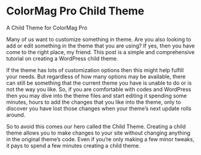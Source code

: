 # ColorMag Pro Child Theme
A  Child Theme for ColorMag Pro

Many of us want to customize something in theme. Are you also looking to add or edit something in the theme that you are using? If yes, then you have come to the right place, my friend. This post is a simple and comprehensive tutorial on creating a WordPress child theme.

If the theme has lots of customization options then this might help fulfill your needs. But regardless of how many options may be available, there can still be something that the current theme you have is unable to do or is not the way you like. So, if you are comfortable with codes and WordPress then you may dive into the theme files and start editing it spending some minutes, hours to add the changes that you like into the theme, only to discover you have lost those changes when your theme’s next update rolls around.

So to avoid this comes our hero called the Child Theme. Creating a child theme allows you to make changes to your site without changing anything in the original theme’s code. Even if you’re only making a few minor tweaks, it pays to spend a few minutes creating a child theme.
